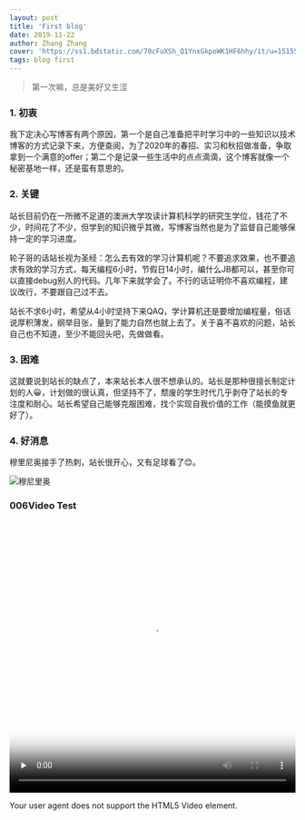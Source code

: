 ```yaml
---
layout: post
title: 'First blog'
date: 2019-11-22
author: Zhang Zhang
cover: 'https://ss1.bdstatic.com/70cFuXSh_Q1YnxGkpoWK1HF6hhy/it/u=1515522754,776739523&fm=26&gp=0.jpg'
tags: blog first
---
```


> 第一次嘛，总是美好又生涩

### 1. 初衷

  我下定决心写博客有两个原因，第一个是自己准备把平时学习中的一些知识以技术博客的方式记录下来，方便查阅，为了2020年的春招、实习和秋招做准备，争取拿到一个满意的offer；第二个是记录一些生活中的点点滴滴，这个博客就像一个秘密基地一样，还是蛮有意思的。  
  

### 2. 关键

  站长目前仍在一所微不足道的澳洲大学攻读计算机科学的研究生学位，钱花了不少，时间花了不少，但学到的知识微乎其微，写博客当然也是为了监督自己能够保持一定的学习进度。  
  
  轮子哥的话站长视为圣经：怎么去有效的学习计算机呢？不要追求效果，也不要追求有效的学习方式，每天编程6小时，节假日14小时，编什么JB都可以，甚至你可以直接debug别人的代码。几年下来就学会了。不行的话证明你不喜欢编程，建议改行，不要跟自己过不去。  
  
  站长不求6小时，希望从4小时坚持下来QAQ，学计算机还是要增加编程量，俗话说厚积薄发，纲举目张，量到了能力自然也就上去了。关于喜不喜欢的问题，站长自己也不知道，至少不能回头吧，先做做看。

### 3. 困难

  这就要说到站长的缺点了，本来站长本人很不想承认的。站长是那种很擅长制定计划的人😀，计划做的很认真，但坚持不了，颓废的学生时代几乎剥夺了站长的专注度和耐心。站长希望自己能够克服困难，找个实现自我价值的工作（能摸鱼就更好了）。

### 4. 好消息

  穆里尼奥接手了热刺，站长很开心，又有足球看了😊。
  
  ![穆尼里奥](https://timgsa.baidu.com/timg?image&quality=80&size=b9999_10000&sec=1574451024022&di=2b46f0d3f277f8acacea710c4ec1ff39&imgtype=0&src=http%3A%2F%2Fimg4.cache.netease.com%2Fsports%2F2010%2F11%2F29%2F201011290249198cdb2.jpg)
### 006Video Test

<!-- <iframe type="text/html" width="100%" height="385" src="http://vd2.bdstatic.com/mda-imcg97r4qgk2knxd/sc/mda-imcg97r4qgk2knxd.mp4" frameborder="0"></iframe> 
https://github.com/changeiot/changeiot.github.io/blob/master/assets/img/wedding.jpg
-->

<video width = "100%" height = "480px" id = "video" controls = "" preload = "none"
    poster = "https://wx2.sinaimg.cn/mw690/006kT7pily1g8wvqmlvzgj30yt0ir1kx.jpg">
<source id = "mp4" src = " http://1251542705.vod2.myqcloud.com/vod-player/1251542705/5285890796061136500/tcplayer/console/vod-player.html?autoplay=false&width=960&height=540" type = "video/mp4">
	<p>Your user agent does not support the HTML5 Video element.</p>
</video>

